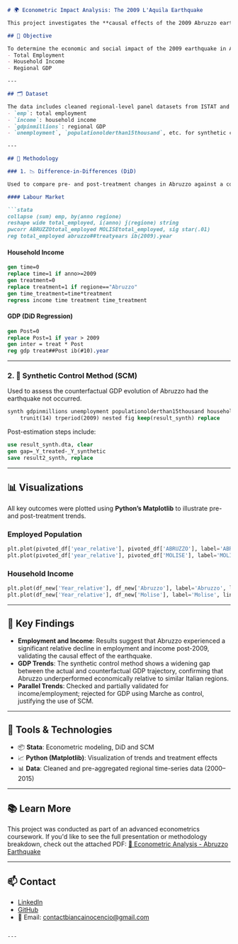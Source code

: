 ````markdown
# 🌍 Econometric Impact Analysis: The 2009 L'Aquila Earthquake

This project investigates the **causal effects of the 2009 Abruzzo earthquake** in Italy, with a particular focus on labor market outcomes, household income, and GDP. We apply a combination of econometric techniques—including **Difference-in-Differences (DiD)** and **Synthetic Control Method (SCM)**—to assess the socioeconomic aftermath of the natural disaster.

## 📌 Objective

To determine the economic and social impact of the 2009 earthquake in Abruzzo by comparing the region to suitable controls (e.g., Molise and Marche) across key metrics:
- Total Employment
- Household Income
- Regional GDP

---

## 🗂️ Dataset

The data includes cleaned regional-level panel datasets from ISTAT and Eurostat for the years surrounding the earthquake (pre- and post-2009). Key variables used:
- `emp`: total employment
- `income`: household income
- `gdpinmillions`: regional GDP
- `unemployment`, `populationolderthan15thousand`, etc. for synthetic control construction

---

## 🧠 Methodology

### 1. 📉 Difference-in-Differences (DiD)

Used to compare pre- and post-treatment changes in Abruzzo against a control group (Molise).

#### Labour Market

```stata
collapse (sum) emp, by(anno regione)
reshape wide total_employed, i(anno) j(regione) string
pwcorr ABRUZZOtotal_employed MOLISEtotal_employed, sig star(.01)
reg total_employed abruzzo##treatyears ib(2009).year
````

#### Household Income

```stata
gen time=0
replace time=1 if anno>=2009
gen treatment=0
replace treatment=1 if regione=="Abruzzo"
gen time_treatment=time*treatment
regress income time treatment time_treatment
```

#### GDP (DiD Regression)

```stata
gen Post=0
replace Post=1 if year > 2009
gen inter = treat * Post
reg gdp treat##Post ib(#10).year
```

---

### 2. 🧪 Synthetic Control Method (SCM)

Used to assess the counterfactual GDP evolution of Abruzzo had the earthquake not occurred.

```stata
synth gdpinmillions unemployment populationolderthan15thousand householdincome, ///
    trunit(14) trperiod(2009) nested fig keep(result_synth) replace
```

Post-estimation steps include:

```stata
use result_synth.dta, clear
gen gap=_Y_treated-_Y_synthetic
save result2_synth, replace
```

---

## 📊 Visualizations

All key outcomes were plotted using **Python’s Matplotlib** to illustrate pre- and post-treatment trends.

### Employed Population

```python
plt.plot(pivoted_df['year_relative'], pivoted_df['ABRUZZO'], label='ABRUZZO', linestyle='-', marker='o', color='black')
plt.plot(pivoted_df['year_relative'], pivoted_df['MOLISE'], label='MOLISE', linestyle='--', marker='x', color='black')
```

### Household Income

```python
plt.plot(df_new['Year_relative'], df_new['Abruzzo'], label='Abruzzo', linestyle='-', marker='o', color='black')
plt.plot(df_new['Year_relative'], df_new['Molise'], label='Molise', linestyle='--', marker='x', color='black')
```

---

## 🧾 Key Findings

* **Employment and Income**: Results suggest that Abruzzo experienced a significant relative decline in employment and income post-2009, validating the causal effect of the earthquake.
* **GDP Trends**: The synthetic control method shows a widening gap between the actual and counterfactual GDP trajectory, confirming that Abruzzo underperformed economically relative to similar Italian regions.
* **Parallel Trends**: Checked and partially validated for income/employment; rejected for GDP using Marche as control, justifying the use of SCM.

---

## 🧰 Tools & Technologies

* 📦 **Stata**: Econometric modeling, DiD and SCM
* 📈 **Python (Matplotlib)**: Visualization of trends and treatment effects
* 📊 **Data**: Cleaned and pre-aggregated regional time-series data (2000–2015)

---

## 📚 Learn More

This project was conducted as part of an advanced econometrics coursework. If you'd like to see the full presentation or methodology breakdown, check out the attached PDF:
[📄 Econometric Analysis - Abruzzo Earthquake](./Econometric%20Analysis%20-%20Abruzzo%20earthquake%20%281%29.pdf)

---

## 📫 Contact

* [LinkedIn](https://www.linkedin.com/in/biancainocencio/)
* [GitHub](https://github.com/biancainocencio)
* 📩 Email: [contactbiancainocencio@gmail.com](mailto:contactbiancainocencio@gmail.com)

```

---
